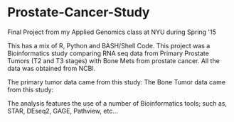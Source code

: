 # Prostate-Cancer-Study
Final Project from my Applied Genomics class at NYU during Spring '15

This has a mix of R, Python and BASH/Shell Code. This project was a  
Bioinformatics study comparing RNA seq data from Primary Prostate Tumors
(T2 and T3 stages) with Bone Mets from prostate cancer.  All the data was
obtained from NCBI.  

The primary tumor data came from this study:
The Bone Tumor data came from this study:

The analysis features the use of a number of Bioinformatics tools; such as,
STAR, DEseq2, GAGE, Pathview, etc... 
